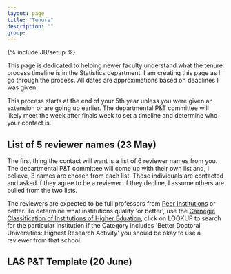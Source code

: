 ```yaml
---
layout: page
title: "Tenure"
description: ""
group: 
---
```

{% include JB/setup %}

This page is dedicated to helping newer faculty understand what the tenure process timeline is in the Statistics department. 
I am creating this page as I go through the process. 
All dates are approximations based on deadlines I was given. 

This process starts at the end of your 5th year unless you were given an extension or are going up earlier. 
The departmental P&T committee will likely meet the week after finals week to set a timeline and determine who your contact is. 

## List of 5 reviewer names (23 May)

The first thing the contact will want is a list of 6 reviewer names from you. 
The departmental P&T committee will come up with their own list and, I believe, 3 names are chosen from each list. 
These individuals are contacted and asked if they agree to be a reviewer. 
If they decline, I assume others are pulled from the two lists. 

The reviewers are expected to be full professors from [Peer Institutions](http://www.ir.iastate.edu/peers.html) or better. To determine what institutions qualify 'or better', use the [Carnegie Classification of Institutions of Higher Eduation](http://carnegieclassifications.iu.edu), click on LOOKUP to search for the particular institution if the Category includes 'Better Doctoral Universities: Highest Research Activity' you should be okay to use a reviewer from that school. 


## LAS P&T Template (20 June)